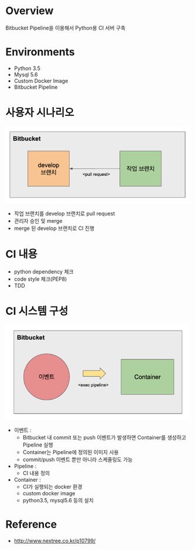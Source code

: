 # Overview
Bitbucket Pipeline을 이용해서 Python용 CI 서버 구축


# Environments
* Python 3.5
* Mysql 5.6
* Custom Docker Image
* Bitbucket Pipeline


# 사용자 시나리오
![alt text](usecase.png)<br>
* 작업 브랜치를 develop 브랜치로 pull request
* 관리자 승인 및 merge
* merge 된 develop 브랜치로 CI 진행


# CI 내용
* python dependency 체크
* code style 체크(PEP8)
* TDD


# CI 시스템 구성
![alt text](architecture.png)<br>
* 이벤트 :
  * Bitbucket 내 commit 또는 push 이벤트가 발생하면 Container를 생성하고 Pipeline 실행
  * Container는 Pipeline에 정의된 이미지 사용
  * commit/push 이벤트 뿐만 아니라 스케줄링도 가능
* Pipeline :
  * CI 내용 정의
* Container :
  * CI가 실행되는 docker 환경
  * custom docker image
  * python3.5, mysql5.6 등의 설치


# Reference
* http://www.nextree.co.kr/p10799/
